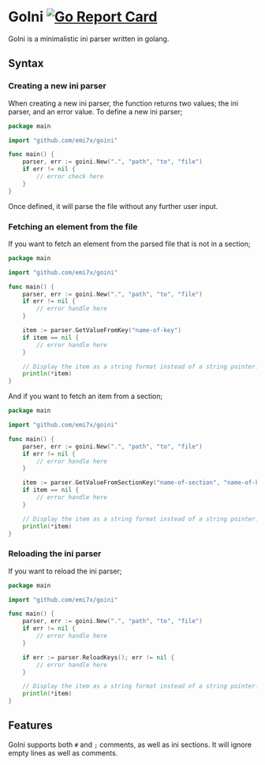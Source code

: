 # GoIni [![Go Report Card](https://goreportcard.com/badge/github.com/emi7x/goini)](https://goreportcard.com/report/github.com/emi7x/goini)

GoIni is a minimalistic ini parser written in golang.

## Syntax

### Creating a new ini parser

When creating a new ini parser, the function returns two values; the ini parser, and an error value. To define a new ini parser;

```go
package main

import "github.com/emi7x/goini"

func main() {
    parser, err := goini.New(".", "path", "to", "file")
    if err != nil {
        // error check here
    }
}
```

Once defined, it will parse the file without any further user input.

### Fetching an element from the file

If you want to fetch an element from the parsed file that is not in a section;

```go
package main

import "github.com/emi7x/goini"

func main() {
    parser, err := goini.New(".", "path", "to", "file")
    if err != nil {
        // error handle here
    }

    item := parser.GetValueFromKey("name-of-key")
    if item == nil {
        // error handle here
    }

    // Display the item as a string format instead of a string pointer.
    println(*item)
}
```

And if you want to fetch an item from a section;

```go
package main

import "github.com/emi7x/goini"

func main() {
    parser, err := goini.New(".", "path", "to", "file")
    if err != nil {
        // error handle here
    }

    item := parser.GetValueFromSectionKey("name-of-section", "name-of-key")
    if item == nil {
        // error handle here
    }

    // Display the item as a string format instead of a string pointer.
    println(*item)
}
```

### Reloading the ini parser

If you want to reload the ini parser;

```go
package main

import "github.com/emi7x/goini"

func main() {
    parser, err := goini.New(".", "path", "to", "file")
    if err != nil {
        // error handle here
    }

    if err := parser.ReloadKeys(); err != nil {
        // error handle here
    }

    // Display the item as a string format instead of a string pointer.
    println(*item)
}
```

## Features

GoIni supports both `#` and `;` comments, as well as ini sections. It will ignore empty lines as well as comments.
